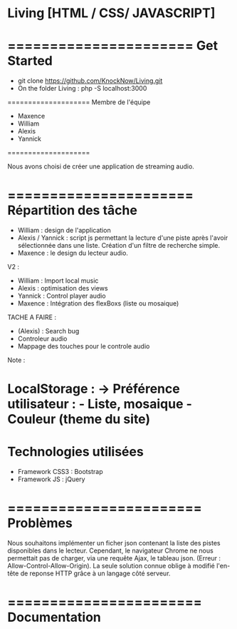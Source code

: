 # Living [HTML / CSS/ JAVASCRIPT]

======================
Get Started
======================

- git clone https://github.com/KnockNow/Living.git
- On the folder Living : php -S localhost:3000


====================
Membre de l'équipe
- Maxence
- William
- Alexis
- Yannick

====================

Nous avons choisi de créer une application de streaming audio.

======================
Répartition des tâche
======================

- William : design de l'application
- Alexis / Yannick : script js permettant la lecture d'une piste après l'avoir sélectionnée dans une liste. Création d'un filtre de recherche simple.
- Maxence : le design du lecteur audio.

V2 :
- William : Import local music
- Alexis : optimisation des views
- Yannick : Control player audio
- Maxence : Intégration des flexBoxs (liste ou mosaique)

TACHE A FAIRE :
- (Alexis) : Search bug
- Controleur audio
- Mappage des touches pour le controle audio

Note :

LocalStorage :
  -> Préférence utilisateur :
        - Liste, mosaique
        - Couleur (theme du site)
=======================
Technologies utilisées
=======================
- Framework CSS3 : Bootstrap
- Framework JS : jQuery


=======================
Problèmes
=======================

Nous souhaitons implémenter un ficher json contenant la liste des pistes disponibles dans le lecteur.
Cependant, le navigateur Chrome ne nous permettait pas de charger, via une requête Ajax, le tableau json.
(Erreur : Allow-Control-Allow-Origin).
La seule solution connue oblige à modifié l'en-tête de reponse HTTP grâce à un langage côté serveur.


=======================
Documentation
=======================
